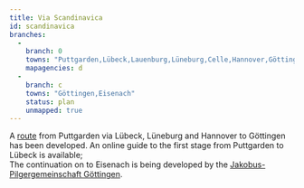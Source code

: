 ```yaml
---
title: Via Scandinavica
id: scandinavica
branches:
  -
    branch: 0
    towns: "Puttgarden,Lübeck,Lauenburg,Lüneburg,Celle,Hannover,Göttingen"
    mapagencies: d
  -
    branch: c
    towns: "Göttingen,Eisenach"
    status: plan
    unmapped: true
---
```


A [route][0] from Puttgarden via Lübeck, Lüneburg and Hannover to Göttingen has been developed. An online guide to the first stage from Puttgarden to Lübeck is available;  
The continuation on to Eisenach is being developed by the [Jakobus-Pilgergemeinschaft Göttingen][1].

[0]: http://www.jakobswege-norddeutschland.de/43360/86601.html
[1]: http://www.jakobus-pilger-goettingen.de/40929.html